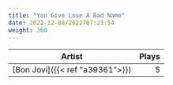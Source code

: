```yaml
---
title: "You Give Love A Bad Name"
date: 2022-12-08/2022T07:23:54
weight: 360
---
```




 Artist | Plays 
----- | -----:
[Bon Jovi]({{< ref "a39361">}}) | 5
